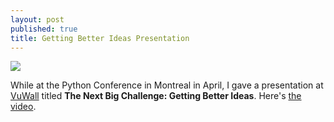 ```yaml
---
layout: post
published: true
title: Getting Better Ideas Presentation
---
```

![](http://i.imgur.com/H2laMYG.png)

While at the Python Conference in Montreal in April, I gave a presentation at [VuWall](http://www.VuWall.com) titled **The Next Big Challenge: Getting Better Ideas**. Here's [the video](https://www.youtube.com/watch?v=6DYLJGwrTo0&feature=youtu.be).